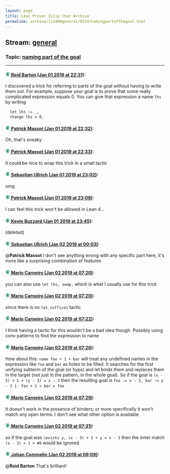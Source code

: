 ```yaml
---
layout: page
title: Lean Prover Zulip Chat Archive 
permalink: archive/113488general/02347namingpartofthegoal.html
---
```


## Stream: [general](index.html)
### Topic: [naming part of the goal](02347namingpartofthegoal.html)

---

#### [![Click to go to Zulip](../../assets/img/zulip2.png) Reid Barton (Jan 01 2019 at 22:31)](https://leanprover.zulipchat.com/#narrow/stream/113488-general/topic/naming%20part%20of%20the%20goal/near/154143914):
I discovered a trick for referring to parts of the goal without having to write them out. For example, suppose your goal is to prove that some really complicated expression equals 0. You can give that expression a name `lhs` by writing
```lean
  let lhs := _,
  change lhs = 0,
```

#### [![Click to go to Zulip](../../assets/img/zulip2.png) Patrick Massot (Jan 01 2019 at 22:32)](https://leanprover.zulipchat.com/#narrow/stream/113488-general/topic/naming%20part%20of%20the%20goal/near/154143960):
Oh, that's sneaky

#### [![Click to go to Zulip](../../assets/img/zulip2.png) Patrick Massot (Jan 01 2019 at 22:33)](https://leanprover.zulipchat.com/#narrow/stream/113488-general/topic/naming%20part%20of%20the%20goal/near/154143970):
It could be nice to wrap this trick in a small tactic

#### [![Click to go to Zulip](../../assets/img/zulip2.png) Sebastian Ullrich (Jan 01 2019 at 23:02)](https://leanprover.zulipchat.com/#narrow/stream/113488-general/topic/naming%20part%20of%20the%20goal/near/154144846):
omg

#### [![Click to go to Zulip](../../assets/img/zulip2.png) Patrick Massot (Jan 01 2019 at 23:09)](https://leanprover.zulipchat.com/#narrow/stream/113488-general/topic/naming%20part%20of%20the%20goal/near/154145021):
I can feel this trick won't be allowed in Lean 4...

#### [![Click to go to Zulip](../../assets/img/zulip2.png) Kevin Buzzard (Jan 01 2019 at 23:45)](https://leanprover.zulipchat.com/#narrow/stream/113488-general/topic/naming%20part%20of%20the%20goal/near/154146061):
(deleted)

#### [![Click to go to Zulip](../../assets/img/zulip2.png) Sebastian Ullrich (Jan 02 2019 at 00:03)](https://leanprover.zulipchat.com/#narrow/stream/113488-general/topic/naming%20part%20of%20the%20goal/near/154146598):
@**Patrick Massot** I don't see anything wrong with any specific part here, it's more like a surprising combination of features

#### [![Click to go to Zulip](../../assets/img/zulip2.png) Mario Carneiro (Jan 02 2019 at 07:20)](https://leanprover.zulipchat.com/#narrow/stream/113488-general/topic/naming%20part%20of%20the%20goal/near/154159623):
you can also use `let lhs, swap,` which is what I usually use for this trick

#### [![Click to go to Zulip](../../assets/img/zulip2.png) Mario Carneiro (Jan 02 2019 at 07:20)](https://leanprover.zulipchat.com/#narrow/stream/113488-general/topic/naming%20part%20of%20the%20goal/near/154159626):
since there is no `let_suffices` tactic

#### [![Click to go to Zulip](../../assets/img/zulip2.png) Mario Carneiro (Jan 02 2019 at 07:22)](https://leanprover.zulipchat.com/#narrow/stream/113488-general/topic/naming%20part%20of%20the%20goal/near/154159654):
I think having a tactic for this wouldn't be a bad idea though. Possibly using conv patterns to find the expression to name

#### [![Click to go to Zulip](../../assets/img/zulip2.png) Mario Carneiro (Jan 02 2019 at 07:26)](https://leanprover.zulipchat.com/#narrow/stream/113488-general/topic/naming%20part%20of%20the%20goal/near/154159836):
How about this: `name foo + 1 + bar` will treat any undefined names in the expression like `foo` and `bar` as holes to be filled. It searches for the first unifying subterm of the goal (or hyps) and let binds them and replaces them in the target (not just in the pattern, in the whole goal). So if the goal is `(x - 3) + 1 + (y - 3) = x - 3` then the resulting goal is `foo := x - 3, bar := y - 3 |- foo + 1 + bar = foo`

#### [![Click to go to Zulip](../../assets/img/zulip2.png) Mario Carneiro (Jan 02 2019 at 07:29)](https://leanprover.zulipchat.com/#narrow/stream/113488-general/topic/naming%20part%20of%20the%20goal/near/154159916):
It doesn't work in the presence of binders; or more specifically it won't match any open terms. I don't see what other option is available

#### [![Click to go to Zulip](../../assets/img/zulip2.png) Mario Carneiro (Jan 02 2019 at 07:31)](https://leanprover.zulipchat.com/#narrow/stream/113488-general/topic/naming%20part%20of%20the%20goal/near/154159984):
so if the goal was `\exists y, (x - 3) + 1 + y = x - 3` then the inner match `(x - 3) + 1 + #0` would be ignored

#### [![Click to go to Zulip](../../assets/img/zulip2.png) Johan Commelin (Jan 02 2019 at 09:09)](https://leanprover.zulipchat.com/#narrow/stream/113488-general/topic/naming%20part%20of%20the%20goal/near/154163289):
@**Reid Barton** That's brilliant!

